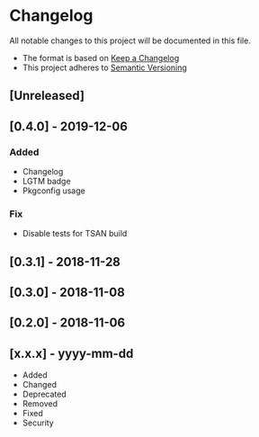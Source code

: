# Changelog
All notable changes to this project will be documented in this file.

- The format is based on [Keep a Changelog](https://keepachangelog.com/en/1.0.0/)
- This project adheres to [Semantic Versioning](https://semver.org/spec/v2.0.0.html)


## [Unreleased]

## [0.4.0] - 2019-12-06

### Added

- Changelog
- LGTM badge
- Pkgconfig usage

### Fix

- Disable tests for TSAN build

## [0.3.1] - 2018-11-28

## [0.3.0] - 2018-11-08

## [0.2.0] - 2018-11-06

## [x.x.x] - yyyy-mm-dd

- Added
- Changed
- Deprecated
- Removed
- Fixed
- Security
